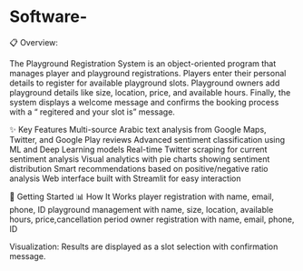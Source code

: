 # Software-

📋 Overview:

The Playground Registration System is an object-oriented program that manages player and playground registrations. Players enter their personal details to register for available playground slots. Playground owners add playground details like size, location, price, and available hours. Finally, the system displays a welcome message and confirms the booking process with a “ regitered and your slot is” message.

✨ Key Features
Multi-source Arabic text analysis from Google Maps, Twitter, and Google Play reviews
Advanced sentiment classification using ML and Deep Learning models
Real-time Twitter scraping for current sentiment analysis
Visual analytics with pie charts showing sentiment distribution
Smart recommendations based on positive/negative ratio analysis
Web interface built with Streamlit for easy interaction

🚀 Getting Started
📊 How It Works
player registration with name, email, phone, ID
playground management with name, size, location, available hours, price,cancellation period 
owner registration with name, email, phone, ID

Visualization: Results are displayed as a slot selection with confirmation message.
